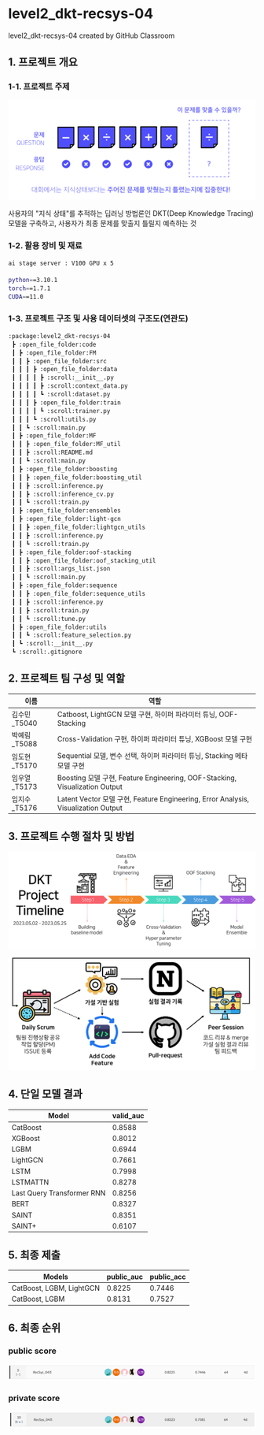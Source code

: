 # level2_dkt-recsys-04

level2_dkt-recsys-04 created by GitHub Classroom

## 1. 프로젝트 개요

### 1-1. 프로젝트 주제

![프로젝트 주제](./docs/%ED%94%84%EB%A1%9C%EC%A0%9D%ED%8A%B8_%EC%A3%BC%EC%A0%9C.png)

사용자의 "지식 상태"를 추적하는 딥러닝 방법론인 DKT(Deep Knowledge Tracing) 모델을 구축하고, 사용자가 최종 문제를 맞출지 틀릴지 예측하는 것

### 1-2. 활용 장비 및 재료

```bash
ai stage server : V100 GPU x 5

python==3.10.1
torch==1.7.1
CUDA==11.0
```

### 1-3. 프로젝트 구조 및 사용 데이터셋의 구조도(연관도)

```bash
:package:level2_dkt-recsys-04
 ┣ :open_file_folder:code
 ┃ ┣ :open_file_folder:FM
 ┃ ┃ ┣ :open_file_folder:src
 ┃ ┃ ┃ ┣ :open_file_folder:data
 ┃ ┃ ┃ ┃ ┣ :scroll:__init__.py
 ┃ ┃ ┃ ┃ ┣ :scroll:context_data.py
 ┃ ┃ ┃ ┃ ┗ :scroll:dataset.py
 ┃ ┃ ┃ ┣ :open_file_folder:train
 ┃ ┃ ┃ ┃ ┗ :scroll:trainer.py
 ┃ ┃ ┃ ┗ :scroll:utils.py
 ┃ ┃ ┗ :scroll:main.py
 ┃ ┣ :open_file_folder:MF
 ┃ ┃ ┣ :open_file_folder:MF_util
 ┃ ┃ ┣ :scroll:README.md
 ┃ ┃ ┗ :scroll:main.py
 ┃ ┣ :open_file_folder:boosting
 ┃ ┃ ┣ :open_file_folder:boosting_util
 ┃ ┃ ┣ :scroll:inference.py
 ┃ ┃ ┣ :scroll:inference_cv.py
 ┃ ┃ ┗ :scroll:train.py
 ┃ ┣ :open_file_folder:ensembles
 ┃ ┣ :open_file_folder:light-gcn
 ┃ ┃ ┣ :open_file_folder:lightgcn_utils
 ┃ ┃ ┣ :scroll:inference.py
 ┃ ┃ ┗ :scroll:train.py
 ┃ ┣ :open_file_folder:oof-stacking
 ┃ ┃ ┣ :open_file_folder:oof_stacking_util
 ┃ ┃ ┣ :scroll:args_list.json
 ┃ ┃ ┗ :scroll:main.py
 ┃ ┣ :open_file_folder:sequence
 ┃ ┃ ┣ :open_file_folder:sequence_utils
 ┃ ┃ ┣ :scroll:inference.py
 ┃ ┃ ┣ :scroll:train.py
 ┃ ┃ ┗ :scroll:tune.py
 ┃ ┣ :open_file_folder:utils
 ┃ ┃ ┗ :scroll:feature_selection.py
 ┃ ┗ :scroll:__init__.py
 ┗ :scroll:.gitignore
```

## 2. 프로젝트 팀 구성 및 역할

| 이름          | 역할                                                                               |
| ------------- | ---------------------------------------------------------------------------------- |
| 김수민\_T5040 | Catboost, LightGCN 모델 구현, 하이퍼 파라미터 튜닝, OOF-Stacking                   |
| 박예림\_T5088 | Cross-Validation 구현, 하이퍼 파라미터 튜닝, XGBoost 모델 구현                     |
| 임도현\_T5170 | Sequential 모델, 변수 선택, 하이퍼 파라미터 튜닝, Stacking 메타 모델 구현          |
| 임우열\_T5173 | Boosting 모델 구현, Feature Engineering, OOF-Stacking, Visualization Output        |
| 임지수\_T5176 | Latent Vector 모델 구현, Feature Engineering, Error Analysis, Visualization Output |

## 3. 프로젝트 수행 절차 및 방법

![수행절차_1](./docs/%EC%88%98%ED%96%89%EC%A0%88%EC%B0%A8_1.png)

![수행절차_2](./docs/%EC%88%98%ED%96%89%EC%A0%88%EC%B0%A8_2.png)

## 4. 단일 모델 결과

| Model                      | valid_auc |
| -------------------------- | --------- |
| CatBoost                   | 0.8588    |
| XGBoost                    | 0.8012    |
| LGBM                       | 0.6944    |
| LightGCN                   | 0.7661    |
| LSTM                       | 0.7998    |
| LSTMATTN                   | 0.8278    |
| Last Query Transformer RNN | 0.8256    |
| BERT                       | 0.8327    |
| SAINT                      | 0.8351    |
| SAINT+                     | 0.6107    |

## 5. 최종 제출

| Models                   | public_auc | public_acc |
| ------------------------ | ---------- | ---------- |
| CatBoost, LGBM, LightGCN | 0.8225     | 0.7446     |
| CatBoost, LGBM           | 0.8131     | 0.7527     |

## 6. 최종 순위

### public score

![public score](./docs/public_score.png)

### private score

![private score](./docs/private.png)
